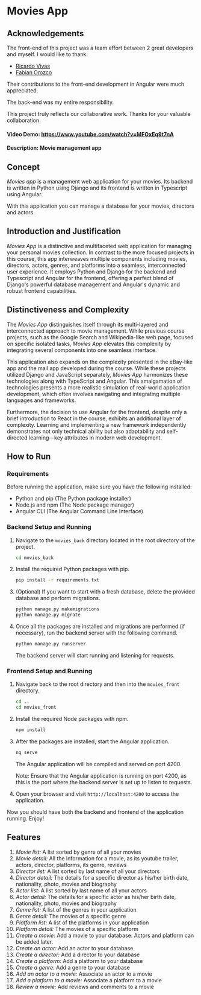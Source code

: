 # **Movies App**

## Acknowledgements

The front-end of this project was a team effort between 2 great developers and myself. I would like to thank:

- [Ricardo Vivas](https://github.com/rvivast)
- [Fabian Orozco](https://github.com/DevForozco)

Their contributions to the front-end development in Angular were much appreciated.

The back-end was my entire responsibility.

This project truly reflects our collaborative work. Thanks for your valuable collaboration.

#### **Video Demo:** <https://www.youtube.com/watch?v=MFOxEq9t7nA>

#### **Description:** Movie management app

## **Concept**

_Movies app_ is a management web application for your movies. Its backend is written in Python using Django and its frontend is written in Typescript using Angular.

With this application you can manage a database for your movies, directors and actors.

## **Introduction and Justification**

_Movies App_ is a distinctive and multifaceted web application for managing your personal movies collection. In contrast to the more focused projects in this course, this app interweaves multiple components including movies, directors, actors, genres, and platforms into a seamless, interconnected user experience. It employs Python and Django for the backend and Typescript and Angular for the frontend, offering a perfect blend of Django's powerful database management and Angular's dynamic and robust frontend capabilities.

## **Distinctiveness and Complexity**

The _Movies App_ distinguishes itself through its multi-layered and interconnected approach to movie management. While previous course projects, such as the Google Search and Wikipedia-like web page, focused on specific isolated tasks, _Movies App_ elevates this complexity by integrating several components into one seamless interface.

This application also expands on the complexity presented in the eBay-like app and the mail app developed during the course. While these projects utilized Django and JavaScript separately, _Movies App_ harmonizes these technologies along with TypeScript and Angular. This amalgamation of technologies presents a more realistic simulation of real-world application development, which often involves navigating and integrating multiple languages and frameworks.

Furthermore, the decision to use Angular for the frontend, despite only a brief introduction to React in the course, exhibits an additional layer of complexity. Learning and implementing a new framework independently demonstrates not only technical ability but also adaptability and self-directed learning—key attributes in modern web development.

## How to Run

### Requirements

Before running the application, make sure you have the following installed:

- Python and pip (The Python package installer)
- Node.js and npm (The Node package manager)
- Angular CLI (The Angular Command Line Interface)

### Backend Setup and Running

1. Navigate to the `movies_back` directory located in the root directory of the project.

   ```bash
   cd movies_back
   ```

2. Install the required Python packages with pip.

   ```bash
   pip install -r requirements.txt
   ```

3. (Optional) If you want to start with a fresh database, delete the provided database and perform migrations.

   ```bash
   python manage.py makemigrations
   python manage.py migrate
   ```

4. Once all the packages are installed and migrations are performed (if necessary), run the backend server with the following command.

   ```bash
   python manage.py runserver
   ```

   The backend server will start running and listening for requests.

### Frontend Setup and Running

1. Navigate back to the root directory and then into the `movies_front` directory.

   ```bash
   cd ..
   cd movies_front
   ```

2. Install the required Node packages with npm.

   ```bash
   npm install
   ```

3. After the packages are installed, start the Angular application.

   ```bash
   ng serve
   ```

   The Angular application will be compiled and served on port 4200.

   Note: Ensure that the Angular application is running on port 4200, as this is the port where the backend server is set up to listen to requests.

4. Open your browser and visit `http://localhost:4200` to access the application.

Now you should have both the backend and frontend of the application running. Enjoy!

## **Features**

1. _Movie list:_ A list sorted by genre of all your movies
2. _Movie detail:_ All the information for a movie, as its youtube trailer, actors, director, platforms, its genre, reviews
3. _Director list:_ A list sorted by last name of all your directors
4. _Director detail:_ The details for a specific director as his/her birth date, nationality, photo, movies and biography
5. _Actor list:_ A list sorted by last name of all your actors
6. _Actor detail:_ The details for a specific actor as his/her birth date, nationality, photo, movies and biography
7. _Genre list:_ A list of the genres in your application
8. _Genre detail:_ The movies of a specific genre
9. _Platform list:_ A list of the platforms in your application
10. _Platform detail:_ The movies of a specific platform
11. _Create a movie:_ Add a movie to your database. Actors and platform can be added later.
12. _Create an actor:_ Add an actor to your database
13. _Create a director:_ Add a director to your database
14. _Create a platform:_ Add a platform to your database
15. _Create a genre:_ Add a genre to your database
16. _Add an actor to a movie:_ Associate an actor to a movie
17. _Add a platform to a movie:_ Associate a platform to a movie
18. _Review a movie:_ Add reviews and comments to a movie
